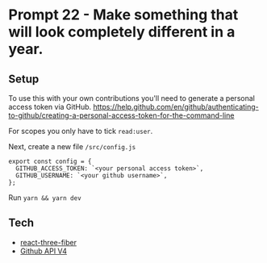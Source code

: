 # Prompt 22 - Make something that will look completely different in a year.

## Setup

To use this with your own contributions you'll need to generate a personal access token via GitHub. https://help.github.com/en/github/authenticating-to-github/creating-a-personal-access-token-for-the-command-line

For scopes you only have to tick `read:user`.

Next, create a new file `/src/config.js`

```
export const config = {
  GITHUB_ACCESS_TOKEN: `<your personal access token>`,
  GITHUB_USERNAME: `<your github username>`,
};
```

Run `yarn && yarn dev`

## Tech

- [react-three-fiber](https://github.com/pmndrs/react-three-fiber)
- [Github API V4](https://docs.github.com/en/graphql/reference/objects#contributionscollection)
